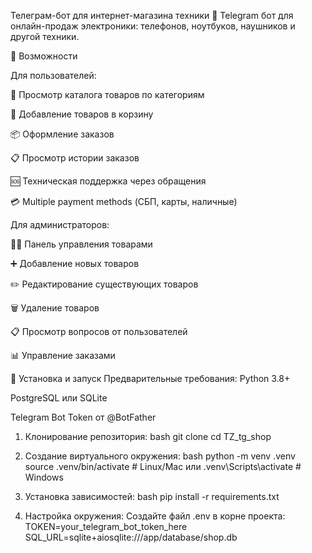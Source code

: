 Телеграм-бот для интернет-магазина техники
🤖 Telegram бот для онлайн-продаж электроники: телефонов, ноутбуков, наушников и другой техники.

🌟 Возможности

Для пользователей:

📱 Просмотр каталога товаров по категориям

🛒 Добавление товаров в корзину

📦 Оформление заказов

📋 Просмотр истории заказов

🆘 Техническая поддержка через обращения

💳 Multiple payment methods (СБП, карты, наличные)

Для администраторов:

👨‍💻 Панель управления товарами

➕ Добавление новых товаров

✏️ Редактирование существующих товаров

🗑️ Удаление товаров

📋 Просмотр вопросов от пользователей

📊 Управление заказами

🚀 Установка и запуск
Предварительные требования:
Python 3.8+

PostgreSQL или SQLite

Telegram Bot Token от @BotFather

1. Клонирование репозитория:
bash
git clone <your-repo-url>
cd TZ_tg_shop

2. Создание виртуального окружения:
bash
python -m venv .venv
source .venv/bin/activate  # Linux/Mac
или
.venv\Scripts\activate     # Windows

3. Установка зависимостей:
bash
pip install -r requirements.txt

4. Настройка окружения:
   Создайте файл .env в корне проекта:
   TOKEN=your_telegram_bot_token_here
   SQL_URL=sqlite+aiosqlite:///app/database/shop.db


